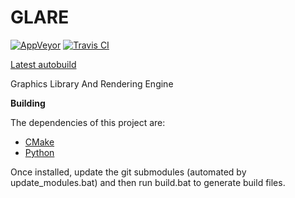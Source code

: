 # GLARE
[![AppVeyor](https://ci.appveyor.com/api/projects/status/3bu10drfllhwx89q/branch/master?svg=true)](https://ci.appveyor.com/project/PlutonicOverkill/glare/branch/master)
[![Travis CI](https://travis-ci.org/PlutonicOverkill/glare.svg?branch=master)](https://travis-ci.org/PlutonicOverkill/glare)

[Latest autobuild](https://ci.appveyor.com/api/projects/PlutonicOverkill/glare/artifacts/build64/bin/Glare.zip?branch=master&job=Configuration%3A+Release)

Graphics Library And Rendering Engine

**Building**

The dependencies of this project are:

 * [CMake](https://cmake.org/)
 * [Python](https://www.python.org/)

Once installed, update the git submodules (automated by
update_modules.bat) and then run build.bat to generate build files.
